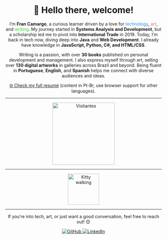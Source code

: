 <div align="center">
  <h1>👋 Hello there, welcome!</h1>
  <p>
    I’m <strong>Fran Camargo</strong>, a curious learner driven by a love for <span style="color:#1e90ff;">technology</span>, <span style="color:#ff6347;">art</span>, and <span style="color:#32cd32;">writing</span>. My journey started in <strong>Systems Analysis and Development</strong>, but a scholarship led me to pivot into <strong>International Trade</strong> in 2019. Today, I’m back in tech now, diving deep into <strong>Java</strong> and <strong>Web Development</strong>. I already have knowledge in  <strong> JavaScript, Python, C#, and HTML/CSS</strong>.
  </p>

  <p>
    Writing is a passion, with over <strong>30 books</strong> published on personal development and management. I also express myself through art, selling over <strong>130 digital artworks</strong> in galleries across Brazil and beyond. Being fluent in <strong>Portuguese</strong>, <strong>English</strong>, and <strong>Spanish</strong> helps me connect with diverse audiences and ideas.
  </p>
</div>

<div align="center">
  <p><a href="https://francamargo.github.io/Resume_FranCamargo/" target="_blank">🌐 Check my full resumé</a> (content in Pt-Br, use browser support for other languages).</p>
</div>

---

<div align="center">
  <img src="https://hits.seeyoufarm.com/api/count/incr/badge.svg?url=https://github.com/FranCamargo/FranCamargo&title=Visitas&color=9b59b6&labelColor=ffffff" alt="Visitantes" width="200">
</div>

---

<div align="center">
  <img src="https://media.giphy.com/media/v6aOjy0Qo1fIA/giphy.gif" alt="Kitty walking" width="100">
</div>

---

<div align="center">
  <p>If you’re into tech, art, or just want a good conversation, feel free to reach out! 😊</p>
  <a href="https://github.com/FranCamargo" target="_blank">
    <img src="https://img.shields.io/github/followers/FranCamargo?style=social" alt="GitHub">
  </a>
  <a href="https://www.linkedin.com/in/francamargo/" target="_blank">
    <img src="https://img.shields.io/badge/LinkedIn-Connect-blue?logo=linkedin" alt="LinkedIn">
  </a>
</div>

